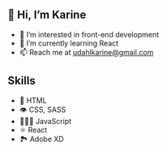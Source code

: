 ## 👋 Hi, I’m Karine

- 👀 I’m interested in front-end development 
- 🌱 I’m currently learning React
- 📫 Reach me at udahlkarine@gmail.com

## Skills 

- 💬 HTML
- 👁️ CSS, SASS 
- 👨🏽‍💻 JavaScript 
- ⚛️ React 
- 🏞 Adobe XD 
